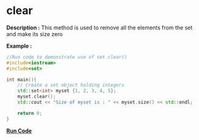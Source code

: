 # clear

**Description :**
    This method is used to remove all the elements from the set and make its size zero

**Example :**
```cpp
//Run code to demonstrate use of set.clear()
#include<iostream>
#include<set>

int main(){
    // Create a set object holding integers
    std::set<int> myset {1, 2, 3, 4, 5};
    myset.clear();
    std::cout << "Size of myset is : " << myset.size() << std::endl;

    return 0;
}

```
**[Run Code](https://ideone.com/14Ccn)**

